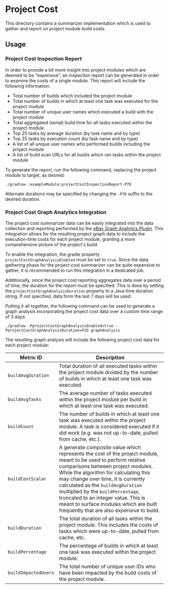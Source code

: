 # Project Cost

This directory contains a summarizer implementation which is used to gather and report on project
module build costs.

## Usage

### Project Cost Inspection Report

In order to provide a bit more insight into project modules which are deemed to be "expensive", an
inspection report can be generated in order to examine the costs of a single module.  This report
will include the following information:
- Total number of builds which included the project module
- Total number of builds in which at least one task was executed for the project module
- Total number of unique user names which executed a build with the project module
- Total aggregated (serial) build time for all tasks executed within the project module
- Top 25 tasks by average duration (by task name and by type)
- Top 25 tasks by execution count (by task name and by type)
- A list of all unique user names who performed builds including the project module
- A list of build scan URLs for all builds which ran tasks within the project module

To generate the report, run the following command, replacing the project module to target,
as desired:

```
./gradlew :exampleModule:projectCostInspectionReport-P7D
```

Alternate durations may be specified by changing the `-P7D` suffix to the desired duration.

### Project Cost Graph Analytics Integration

The project cost summarizer data can be easily integrated into the data collection and reporting
performed by the [eBay Graph Analytics Plugin](https://github.com/eBay/graph-analytics-plugin).
This integration allows for the resulting project graph data to include the execution-time
costs for each project module, granting a more comprehensive picture of the project's build.

To enable the integration, the gradle property `projectCostGraphAnalysisEnabled` must be
set to `true`.  Since the data gathering phase for the project cost summarizer can be quite
expensive to gather, it is recommended to run this integration in a dedicated job.

Additionally, since the project cost reporting aggregates data over a period of time, the
duration for the report must be specified.  This is done by setting the
`projectCostGraphAnalysisDuration` property to a Java time duration string.  If not specified,
data form the last 7 days will be used.

Putting it all together, the following command can be used to generate a graph analysis
incorporating the project cost data over a custom time range of 3 days:

```
./gradlew -PprojectCostGraphAnalysisEnabled=true -PprojectCostGraphAnalysisDuration=P2D graphAnalysis 
```

The resulting graph analysis will include the following project cost data for each project module:

| Metric ID            | Description                                                                                                                                                                                                                                                                                                                                                                                                                                   |
|----------------------|-----------------------------------------------------------------------------------------------------------------------------------------------------------------------------------------------------------------------------------------------------------------------------------------------------------------------------------------------------------------------------------------------------------------------------------------------|
| `buildAvgDuration`   | Total duration of all executed tasks within the project module divided by the number of builds in which at least one task was executed.                                                                                                                                                                                                                                                                                                       |
| `buildAvgTasks`      | The average number of tasks executed within the project module per build in which at least one task was executed.                                                                                                                                                                                                                                                                                                                             |
| `buildCount`         | The number of builds in which at least one task was executed within the project module.  A task is considered executed if it did work (e.g. was not up-to-date, pulled from cache, etc.).                                                                                                                                                                                                                                                     |
| `buildCostScalar`    | A generate composite value which represents the cost of the project module, meant to be used to perform relative comparisons between project modules.  While the algorithm for calculating this may change over time, it is currently calculated as the `buildAvgDuration` multiplied by the `buildPercentage`, truncated to an integer value.  This is meant to surface modules which are built frequently that are also expensive to build. |
| `buildDuration`      | The total duration of all tasks within the project module.  This includes the costs of tasks which were up-to-date, pulled from cache, etc.                                                                                                                                                                                                                                                                                                   |
| `buildPercentage`    | The percentage of builds in which at least one task was executed within the project module.                                                                                                                                                                                                                                                                                                                                                   |
| `buildImpactedUsers` | The total number of unique user IDs who have been impacted by the build costs of the project module.                                                                                                                                                                                                                                                                                                                                          |

